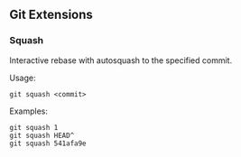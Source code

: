 ## Git Extensions

### Squash

Interactive rebase with autosquash to the specified commit. 

Usage:
```
git squash <commit>
```

Examples:
```
git squash 1
git squash HEAD^
git squash 541afa9e
```